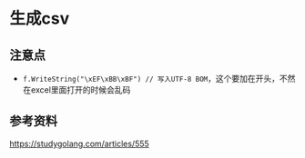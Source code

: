 # 生成csv

## 注意点
 - `f.WriteString("\xEF\xBB\xBF") // 写入UTF-8 BOM`，这个要加在开头，不然在excel里面打开的时候会乱码

## 参考资料
https://studygolang.com/articles/555